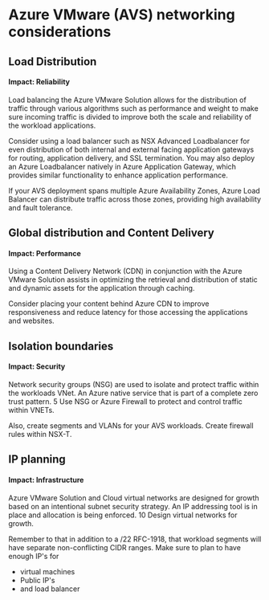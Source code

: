 # Azure VMware (AVS) networking considerations

## Load Distribution 

#### Impact: Reliability

Load balancing the Azure VMware Solution allows for the distribution of traffic through various algorithms such as performance and weight to make sure incoming traffic is divided  to improve
both the scale and reliability of the workload applications. 

Consider using a load balancer such as NSX Advanced Loadbalancer  for even distribution of both internal and external facing application gateways for routing, application delivery, and SSL termination.
You may also deploy an Azure Loadbalancer natively in Azure Application Gateway,  which provides similar functionality to enhance application performance. 

If your AVS deployment spans multiple Azure Availability Zones, Azure Load Balancer can distribute traffic across those zones, providing high availability and fault tolerance.

## Global distribution and Content Delivery 
#### Impact: Performance

Using a Content Delivery Network (CDN) in conjunction with the Azure VMware Solution assists in optimizing the retrieval and distribution of static and dynamic assets for the application through caching. 

Consider placing your content behind Azure CDN to improve responsiveness and reduce latency for those accessing the applications and websites.

 

## Isolation boundaries

#### Impact: Security

Network security groups (NSG) are used to isolate and protect traffic within the workloads VNet. 	An Azure native service that is part of a complete zero trust pattern.	5		Use NSG or Azure Firewall to protect and control traffic within VNETs. 

Also, create segments and VLANs for your AVS workloads. Create firewall rules within NSX-T.


## IP planning
#### Impact: Infrastructure
Azure VMware Solution and Cloud virtual networks are designed for growth based on an intentional subnet security strategy. 	An IP addressing tool is in place and allocation is being enforced.	10		Design virtual networks for growth. 

Remember to that in addition to a /22 RFC-1918, that workload segments will have separate non-conflicting CIDR ranges. Make sure to plan to have enough IP's for
- virtual machines
- Public IP's
- and load balancer



